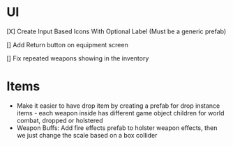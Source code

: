 # UI

[X] Create Input Based Icons With Optional Label (Must be a generic prefab)

[] Add Return button on equipment screen

[] Fix repeated weapons showing in the inventory

# Items

- Make it easier to have drop item by creating a prefab for drop instance items - each weapon inside has different game object children for world combat, dropped or holstered
- Weapon Buffs: Add fire effects prefab to holster weapon effects, then we just change the scale based on a box collider
